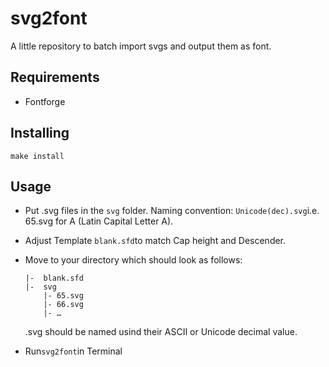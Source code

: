 # svg2font
A little repository to batch import svgs and output them as font.

## Requirements

* Fontforge

## Installing

```
make install
```

## Usage

* Put .svg files in the ```svg``` folder.  Naming convention: ```Unicode(dec).svg```i.e. 65.svg for A (Latin Capital Letter A).
* Adjust Template ```blank.sfd```to match Cap height and Descender.
* Move to your directory which should look as follows:
  
  ```
  |-  blank.sfd
  |-  svg
      |- 65.svg
      |- 66.svg
      |- …
   ```
   
   .svg should be named usind their ASCII or Unicode decimal value.
* Run```svg2font```in Terminal
